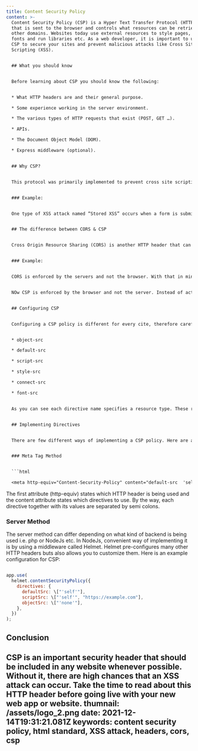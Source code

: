 ```yaml
---
title: Content Security Policy
content: >-
  Content Security Policy (CSP) is a Hyper Text Transfer Protocol (HTTP) header
  that is sent to the browser and controls what resources can be retrieved from
  other domains. Websites today use external resources to style pages, change
  fonts and run libraries etc. As a web developer, it is important to understand
  CSP to secure your sites and prevent malicious attacks like Cross Site
  Scripting (XSS).


  ## What you should know


  Before learning about CSP you should know the following:


  * What HTTP headers are and their general purpose.

  * Some experience working in the server environment.

  * The various types of HTTP requests that exist (POST, GET …).

  * APIs.

  * The Document Object Model (DOM).

  * Express middleware (optional).


  ## Why CSP?


  This protocol was primarily implemented to prevent cross site scripting attacks. In short, it prevents other sites from executing scripts on your domain which can lead to data leaks. These kinds of attacks should be guarded against and that’s where CSP comes in. 


  ### Example:


  One type of XSS attack named “Stored XSS” occurs when a form is submitted. Let us say an attacker visits your blog, signs up for an account, and posts a comment on one of your articles. Further, they decide to imbed a script inside their comment. Consequently, that comment is appended to your website using innerHTML thus allowing the script to be imbedded in your page. This could do all kinds of no good, therefore should be avoided.


  ## The difference between CORS & CSP


  Cross Origin Resource Sharing (CORS) is another HTTP header that can be confused with CSP. The CORS header specifies if one origin can perform requests to another origin, while CSP is concerned with what resources can be loaded from other sites. 


  ### Example:


  CORS is enforced by the servers and not the browser. With that in mind, let us say we have blog website that uses an Application User Interface (API) to retrieve its posts. When the blog page (origin A) requests data from the API (origin B), the API sends back an Access-Control-Allow-Origin header with the allowed origins. If it matches the origin of the request, the response will also include the requested resource. However, if the origin is not permitted to access the resource, the server's response would not contain the request resource. 


  NOw CSP is enforced by the browser and not the server. Instead of acting as a gate like CORS, CSP behaves like a wall preventing any unwanted resources from running in the browser through a particular web-page. So if a web-page contains a JavaScript script that is not part of the CSP it will simply not to run. All in all, CORS is concerned with the origin of requests and CSP is concerned with the trustworthiness of a resource. 


  ## Configuring CSP


  Configuring a CSP policy is different for every cite, therefore careful attention should be made to insure proper implementation. To add a policy developers must use multiple directives which specify the type and location of particular resources. A list of directives can be found at netsparker’s website but here are few examples:


  * object-src

  * default-src

  * script-src

  * style-src

  * connect-src

  * font-src


  As you can see each directive name specifies a resource type. These resources could include images, scripts, videos, or style-sheet etc. The values of each of these directives can be multiple sites or a few different pre-defined values. One of which is ‘self’ (with single quotes) which allows only resources from the same origin.


  ## Implementing Directives


  There are few different ways of implementing a CSP policy. Here are a few.


  ### Meta Tag Method


  ```html

  <meta http-equiv="Content-Security-Policy" content="default-src  'self'; script-src ‘unsafe-inline’">

  ```


  The first attribute (http-equiv) states which HTTP header is being used and the content attribute states which directives to use. By the way, each directive together with its values are separated by semi colons.


  ### Server Method


  The server method can differ depending on what kind of backend is being used i.e. php or NodeJs etc. In NodeJs, convenient way of implementing it is by using a middleware called Helmet.  Helmet pre-configures many other HTTP headers buts also allows you to customize them. Here is an example configuration for CSP:


  ```javascript

  app.use(
    helmet.contentSecurityPolicy({
      directives: {
        defaultSrc: \["'self'"],
        scriptSrc: \["'self'", "https://example.com"],
        objectSrc: \["'none'"],
      },
    })
  );

  ```


  ## Conclusion


  CSP is an important security header that should be included in any website whenever possible. Without it, there are high chances that an XSS attack can occur. Take the time to read about this HTTP header before going live with your new web app or website.
thumnail: /assets/logo_2.png
date: 2021-12-14T19:31:21.081Z
keywords: content security policy, html standard, XSS attack, headers, cors, csp
---
```

